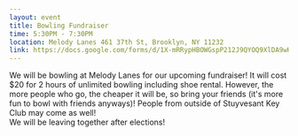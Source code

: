 ```yaml
---
layout: event
title: Bowling Fundraiser
time: 5:30PM - 7:30PM
location: Melody Lanes 461 37th St, Brooklyn, NY 11232
link: https://docs.google.com/forms/d/1X-mRRypHBOWGspP212J9QYOQ9XlDA9wH2xYetiqcxOE/viewform
---
```

We will be bowling at Melody Lanes for our upcoming fundraiser! It will cost $20 for 2 hours of unlimited bowling including shoe rental. However, the more people who go, the cheaper it will be, so bring your friends (it's more fun to bowl with friends anyways)! People from outside of Stuyvesant Key Club may come as well!  
We will be leaving together after elections!
